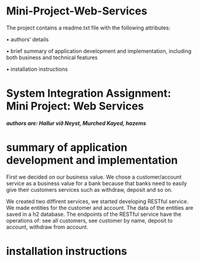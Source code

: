 # Mini-Project-Web-Services


The project contains a readme.txt file with the following attributes:

•       authors’ details

•       brief summary of application development and implementation, including both business and technical features

•       installation instructions


<h1>System Integration Assignment: Mini Project: Web Services</h1>

<h5>authors are: Hallur við Neyst, Murched Kayed, hazems</h5>

<h1>summary of application development and implementation</h1>

<p>
First we decided on our business value. We chose a customer/account service as a business value for a bank
because that banks need to easily give their customers services such as withdraw, deposit and so on. 

We created two diffirent services, we started developing RESTful service.
We made entities for the customer and account. The data of the entities are saved in a h2 database.
The endpoints of the RESTful service have the operations of: see all customers, see customer by name, deposit to account,
withdraw from account.



</p>

<h1>installation instructions</h1>
